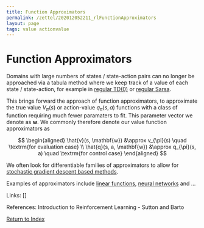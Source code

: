 ```yaml
---
title: Function Approximators 
permalink: /zettel/202012052211_rlFunctionApproximators
layout: page
tags: value actionvalue
---
```

# Function Approximators 

Domains with large numbers of states / state-action pairs can no longer be 
approached via a tabula method where we keep track of a value of each state / state-action, 
for example in [regular TD(0)](202011302050_tabularTDZero) or [regular Sarsa](202011302117_sarsa).

This brings forward the approach of function approximators, to approximate
the true value $V_{\pi}(s)$ or action-value $q_{\pi}(s,a)$ functions with a 
class of function requiring much fewer paramaters to fit. This parameter vector 
we denote as $\mathbf{w}$. We commonly therefore denote our value function 
approximators as

$$
\begin{aligned}
\hat{v}(s, \mathbf{w}) &\approx v_{\pi}(s) \quad \textrm{for evaluation case} \\
\hat{q}(s, a, \mathbf{w}) &\approx q_{\pi}(s, a) \quad \textrm{for control case} 
\end{aligned}
$$

We often look for differentiable families of approximators to allow for
[stochastic gradient descent based methods](202012032217_sgdValueFunction).

Examples of approximators include [linear functions](202012032318_linearValueFunctionApproximator), 
[neural networks](TODOs) and ...

Links: []

References: Introduction to Reinforcement Learning - Sutton and Barto

[Return to Index](index)
